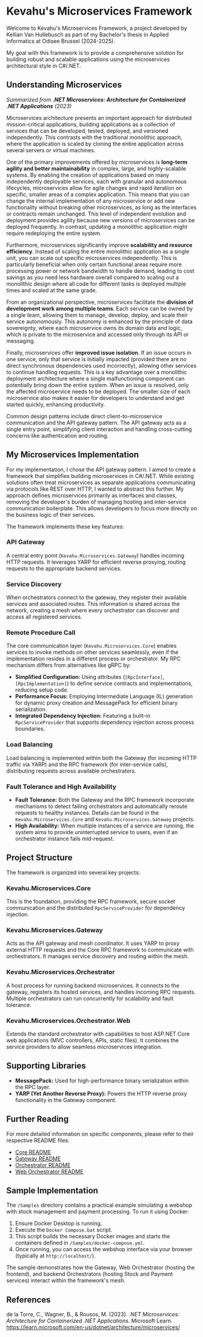 # Kevahu's Microservices Framework

Welcome to Kevahu's Microservices Framework, a project developed by Kellian Van Hullebusch as part of my Bachelor's thesis in Applied Informatics at Odisee Brussel (2024-2025).

My goal with this framework is to provide a comprehensive solution for building robust and scalable applications using the microservices architectural style in C#/.NET.

## Understanding Microservices

*Summarized from **.NET Microservices: Architecture for Containerized .NET Applications** (2023)*

Microservices architecture presents an important approach for distributed mission-critical applications, building applications as a collection of services that can be developed, tested, deployed, and versioned independently. This contrasts with the traditional monolithic approach, where the application is scaled by cloning the entire application across several servers or virtual machines.

One of the primary improvements offered by microservices is **long-term agility and better maintainability** in complex, large, and highly-scalable systems. By enabling the creation of applications based on many independently deployable services, each with granular and autonomous lifecycles, microservices allow for agile changes and rapid iteration on specific, smaller areas of a complex application. This means that you can change the internal implementation of any microservice or add new functionality without breaking other microservices, as long as the interfaces or contracts remain unchanged. This level of independent evolution and deployment provides agility because new versions of microservices can be deployed frequently. In contrast, updating a monolithic application might require redeploying the entire system.

Furthermore, microservices significantly improve **scalability and resource efficiency**. Instead of scaling the entire monolithic application as a single unit, you can scale out specific microservices independently. This is particularly beneficial when only certain functional areas require more processing power or network bandwidth to handle demand, leading to cost savings as you need less hardware overall compared to scaling out a monolithic design where all code for different tasks is deployed multiple times and scaled at the same grade.

From an organizational perspective, microservices facilitate the **division of development work among multiple teams**. Each service can be owned by a single team, allowing them to manage, develop, deploy, and scale their service autonomously. This autonomy is enhanced by the principle of data sovereignty, where each microservice owns its domain data and logic, which is private to the microservice and accessed only through its API or messaging.

Finally, microservices offer **improved issue isolation**. If an issue occurs in one service, only that service is initially impacted (provided there are no direct synchronous dependencies used incorrectly), allowing other services to continue handling requests. This is a key advantage over a monolithic deployment architecture where a single malfunctioning component can potentially bring down the entire system. When an issue is resolved, only the affected microservice needs to be deployed. The smaller size of each microservice also makes it easier for developers to understand and get started quickly, enhancing productivity.

Common design patterns include direct client-to-microservice communication and the API gateway pattern. The API gateway acts as a single entry point, simplifying client interaction and handling cross-cutting concerns like authentication and routing.

## My Microservices Implementation

For my implementation, I chose the API gateway pattern. I aimed to create a framework that simplifies building microservices in C#/.NET. While existing solutions often treat microservices as separate applications communicating via protocols like REST over HTTP, I wanted to abstract this further. My approach defines microservices primarily as interfaces and classes, removing the developer's burden of managing hosting and inter-service communication boilerplate. This allows developers to focus more directly on the business logic of their services.

The framework implements these key features:

### API Gateway

A central entry point (`Kevahu.Microservices.Gateway`) handles incoming HTTP requests. It leverages YARP for efficient reverse proxying, routing requests to the appropriate backend services.

### Service Discovery

When orchestrators connect to the gateway, they register their available services and associated routes. This information is shared across the network, creating a mesh where every orchestrator can discover and access all registered services.

### Remote Procedure Call

The core communication layer (`Kevahu.Microservices.Core`) enables services to invoke methods on other services seamlessly, even if the implementation resides in a different process or orchestrator. My RPC mechanism differs from alternatives like gRPC by:

*   **Simplified Configuration:** Using attributes (`[RpcInterface]`, `[RpcImplementation]`) to define service contracts and implementations, reducing setup code.
*   **Performance Focus:** Employing Intermediate Language (IL) generation for dynamic proxy creation and MessagePack for efficient binary serialization.
*   **Integrated Dependency Injection:** Featuring a built-in `RpcServiceProvider` that supports dependency injection across process boundaries.

### Load Balancing

Load balancing is implemented within both the Gateway (for incoming HTTP traffic via YARP) and the RPC framework (for inter-service calls), distributing requests across available orchestrators.

### Fault Tolerance and High Availability

*   **Fault Tolerance:** Both the Gateway and the RPC framework incorporate mechanisms to detect failing orchestrators and automatically reroute requests to healthy instances. Details can be found in the `Kevahu.Microservices.Core` and `Kevahu.Microservices.Gateway` projects.
*   **High Availability:** When multiple instances of a service are running, the system aims to provide uninterrupted service to users, even if an orchestrator instance fails mid-request.

## Project Structure

The framework is organized into several key projects:

### Kevahu.Microservices.Core

This is the foundation, providing the RPC framework, secure socket communication and the distributed `RpcServiceProvider` for dependency injection.

### Kevahu.Microservices.Gateway

Acts as the API gateway and mesh coordinator. It uses YARP to proxy external HTTP requests and the Core RPC framework to communicate with orchestrators. It manages service discovery and routing within the mesh.

### Kevahu.Microservices.Orchestrator

A host process for running backend microservices. It connects to the gateway, registers its hosted services, and handles incoming RPC requests. Multiple orchestrators can run concurrently for scalability and fault tolerance.

### Kevahu.Microservices.Orchestrator.Web

Extends the standard orchestrator with capabilities to host ASP.NET Core web applications (MVC controllers, APIs, static files). It combines the service providers to allow seamless microservices integration.

## Supporting Libraries

*   **MessagePack:** Used for high-performance binary serialization within the RPC layer.
*   **YARP (Yet Another Reverse Proxy):** Powers the HTTP reverse proxy functionality in the Gateway component.

## Further Reading

For more detailed information on specific components, please refer to their respective README files:

*   [Core README](./Kevahu.Microservices.Core/README.md)
*   [Gateway README](./Kevahu.Microservices.Gateway/README.md)
*   [Orchestrator README](./Kevahu.Microservices.Orchestrator/README.md)
*   [Web Orchestrator README](./Kevahu.Microservices.Orchestrator.Web/README.md)

## Sample Implementation

The `/Samples` directory contains a practical example simulating a webshop with stock management and payment processing. To run it using Docker:

1.  Ensure Docker Desktop is running.
2.  Execute the `Docker Compose.bat` script.
3.  This script builds the necessary Docker images and starts the containers defined in `/Samples/docker-compose.yml`.
4.  Once running, you can access the webshop interface via your browser (typically at `http://localhost/`).

The sample demonstrates how the Gateway, Web Orchestrator (hosting the frontend), and backend Orchestrators (hosting Stock and Payment services) interact within the framework's mesh.

## References

de la Torre, C., Wagner, B., & Rousos, M. (2023). *.NET Microservices: Architecture for Containerized .NET Applications*. Microsoft Learn. https://learn.microsoft.com/en-us/dotnet/architecture/microservices/